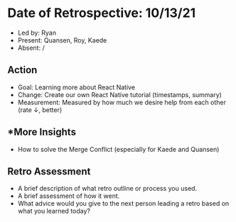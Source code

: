 # Date of Retrospective: 10/13/21

* Led by: Ryan
* Present: Quansen, Roy, Kaede
* Absent: /

## Action

* Goal: Learning more about React Native
* Change: Create our own React Native tutorial (timestamps, summary)
* Measurement: Measured by how much we desire help from each other (rate $\downarrow$, better)

## *More Insights

* How to solve the Merge Conflict (especially for Kaede and Quansen)

## Retro Assessment

* A brief description of what retro outline or process you used.
* A brief assessment of how it went.
* What advice would you give to the next person leading a retro
  based on what you learned today?
